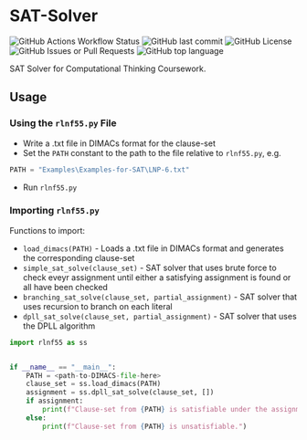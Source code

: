 # SAT-Solver

![GitHub Actions Workflow Status](https://img.shields.io/github/actions/workflow/status/RoryPoulter/SAT-Solver/pylint.yml?style=for-the-badge&logo=python&logoColor=%23ffffff)
![GitHub last commit](https://img.shields.io/github/last-commit/RoryPoulter/SAT-Solver?style=for-the-badge)
![GitHub License](https://img.shields.io/github/license/RoryPoulter/SAT-Solver?style=for-the-badge)
![GitHub Issues or Pull Requests](https://img.shields.io/github/issues/RoryPoulter/SAT-Solver?style=for-the-badge)
![GitHub top language](https://img.shields.io/github/languages/top/RoryPoulter/SAT-Solver?style=for-the-badge)



SAT Solver for Computational Thinking Coursework.

## Usage
### Using the `rlnf55.py` File
* Write a .txt file in DIMACs format for the clause-set
* Set the `PATH` constant to the path to the file relative to `rlnf55.py`, e.g.

```python
PATH = "Examples\Examples-for-SAT\LNP-6.txt"
```
* Run `rlnf55.py`

### Importing `rlnf55.py`
Functions to import:
* `load_dimacs(PATH)` - Loads a .txt file in DIMACs format and generates the corresponding clause-set
* `simple_sat_solve(clause_set)` - SAT solver that uses brute force to check eveyr assignment until either a satisfying assignment is found or all have been checked
* `branching_sat_solve(clause_set, partial_assignment)` - SAT solver that uses recursion to branch on each literal
* `dpll_sat_solve(clause_set, partial_assignment)` - SAT solver that uses the DPLL algorithm
```py
import rlnf55 as ss


if __name__ == "__main__":
    PATH = <path-to-DIMACS-file-here>
    clause_set = ss.load_dimacs(PATH)
    assignment = ss.dpll_sat_solve(clause_set, [])
    if assignment:
        print(f"Clause-set from {PATH} is satisfiable under the assignment: {assignment}.")
    else:
        print(f"Clause-set from {PATH} is unsatisfiable.")
```